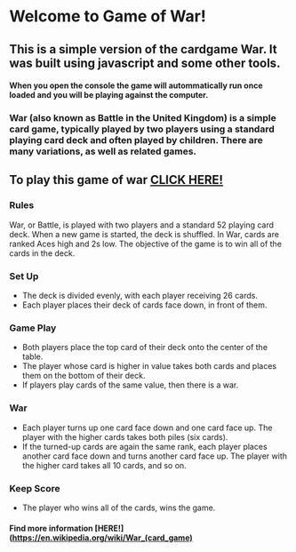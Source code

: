 # **Welcome to Game of War!**

## This is a simple version of the cardgame War. It was built using javascript and some other tools.
#### When you open the console the game will autommatically run once loaded and you will be playing against the computer.

### **War** (also known as Battle in the United Kingdom) is a simple card game, typically played by two players using a standard playing card deck and often played by children. There are many variations, as well as related games.

## **To play this game of war** [CLICK HERE!](file:///Users/rafaelirangel/Library/sandbox/gameofwar/index.html)

### **Rules**
War, or Battle, is played with two players and a standard 52 playing card deck. When a new game is started, the deck is shuffled. In War, cards are ranked Aces high and 2s low. The objective of the game is to win all of the cards in the deck.

### **Set Up**
+ The deck is divided evenly, with each player receiving 26 cards. 
+ Each player places their deck of cards face down, in front of them.

### **Game Play**
 + Both players place the top card of their deck onto the center of the table. 
 + The player whose card is higher in value takes both cards and places them on the bottom of their deck. 
 + If players play cards of the same value, then there is a war.

### **War**
 + Each player turns up one card face down and one card face up. The player with the higher cards takes both piles (six cards). 
 + If the turned-up cards are again the same rank, each player places another card face down and turns another card face up. The player with the higher card takes all 10 cards, and so on.

### **Keep Score**
 + The player who wins all of the cards, wins the game.


#### Find more information [HERE!](https://en.wikipedia.org/wiki/War_(card_game)
